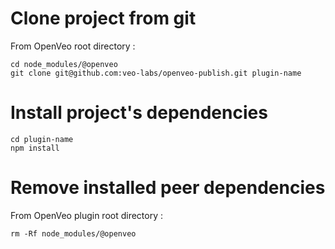 # Clone project from git

From OpenVeo root directory :

    cd node_modules/@openveo
    git clone git@github.com:veo-labs/openveo-publish.git plugin-name

# Install project's dependencies

    cd plugin-name
    npm install

# Remove installed peer dependencies

From OpenVeo plugin root directory :

    rm -Rf node_modules/@openveo